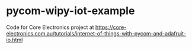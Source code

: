 # pycom-wipy-iot-example

Code for Core Electronics project at
https://core-electronics.com.au/tutorials/internet-of-things-with-pycom-and-adafruit-io.html